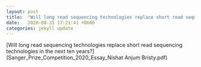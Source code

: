 ```yaml
---
layout: post
title:  "Will long read sequencing technologies replace short read sequencing technologies in the next ten years?"
date:   2020-08-31 17:21:41 +0600
categories: jekyll update
---
```

[Will long read sequencing technologies replace short read sequencing technologies in the next ten years?] (Sanger_Prize_Competition_2020_Essay_Nishat Anjum Bristy.pdf)
